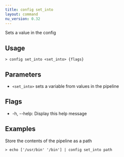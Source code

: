 ```yaml
---
title: config set_into
layout: command
nu_version: 0.32
---
```


Sets a value in the config

## Usage

```shell
> config set_into <set_into> {flags}
```

## Parameters

- `<set_into>` sets a variable from values in the pipeline

## Flags

- -h, --help: Display this help message

## Examples

Store the contents of the pipeline as a path

```shell
> echo ['/usr/bin' '/bin'] | config set_into path
```

